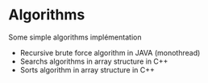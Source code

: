 # Algorithms
Some simple algorithms implémentation
- Recursive brute force algorithm in JAVA (monothread)
- Searchs algorithms in array structure in C++
- Sorts algorithm in array structure in C++
